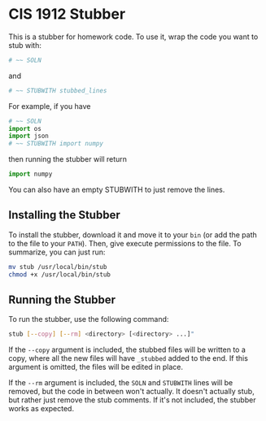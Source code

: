 # CIS 1912 Stubber

This is a stubber for homework code. To use it, wrap the code you want to stub with:

```python
# ~~ SOLN
```

and

```python
# ~~ STUBWITH stubbed_lines
```

For example, if you have

```python
# ~~ SOLN
import os
import json
# ~~ STUBWITH import numpy
```

then running the stubber will return

```python
import numpy
```

You can also have an empty STUBWITH to just remove the lines.

## Installing the Stubber

To install the stubber, download it and move it to your `bin` (or add the path to the file to your `PATH`). Then, give execute permissions to the file. To summarize, you can just run:

```bash
mv stub /usr/local/bin/stub
chmod +x /usr/local/bin/stub
```

## Running the Stubber

To run the stubber, use the following command:

```bash
stub [--copy] [--rm] <directory> [<directory> ...]"
```

If the `--copy` argument is included, the stubbed files will be written to a copy, where all the new files will have `_stubbed` added to the end. If this argument is omitted, the files will be edited in place.

If the `--rm` argument is included, the `SOLN` and `STUBWITH` lines will be removed, but the code in between won't actually. It doesn't actually stub, but rather just remove the stub comments. If it's not included, the stubber works as expected.
